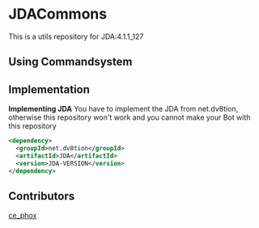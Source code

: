 # JDACommons
This is a utils repository for JDA:4.1.1_127

## Using Commandsystem


## Implementation
**Implementing JDA**
You have to implement the JDA from net.dv8tion, otherwise this repository won't work and you cannot make your Bot with this repository
```xml
<dependency>
  <groupId>net.dv8tion</groupId>
  <artifactId>JDA</artifactId>
  <version>JDA-VERSION</version>
</dependency>
```

## Contributors
[ce_phox](https://github.com/cephox)
